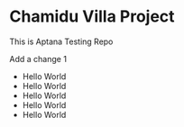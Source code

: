 # Chamidu Villa Project
This is Aptana Testing Repo

Add a change 1
<ul>
	<li>Hello World</li>
	<li>Hello World</li>
	<li>Hello World</li>
	<li>Hello World</li>
	<li>Hello World</li>
	
</ul>
